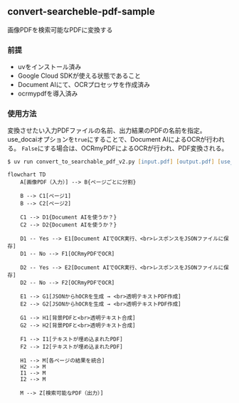 ## convert-searcheble-pdf-sample
画像PDFを検索可能なPDFに変換する

### 前提
- uvをインストール済み
- Google Cloud SDKが使える状態であること
- Document AIにて、OCRプロセッサを作成済み
- ocrmypdfを導入済み

### 使用方法
変換させたい入力PDFファイルの名前、出力結果のPDFの名前を指定。
use_docaiオプションを`true`にすることで、Document AIによるOCRが行われる。
`False`にする場合は、OCRmyPDFによるOCRが行われ、PDF変換される。

```zsh
$ uv run convert_to_searchable_pdf_v2.py [input.pdf] [output.pdf] [use_docai]
```

```mermaid
flowchart TD
    A[画像PDF（入力）] --> B{ページごとに分割}

    B --> C1[ページ1]
    B --> C2[ページ2]

    C1 --> D1{Document AIを使うか？}
    C2 --> D2{Document AIを使うか？}

    D1 -- Yes --> E1[Document AIでOCR実行、<br>レスポンスをJSONファイルに保存]
    D1 -- No --> F1[OCRmyPDFでOCR]

    D2 -- Yes --> E2[Document AIでOCR実行、<br>レスポンスをJSONファイルに保存]
    D2 -- No --> F2[OCRmyPDFでOCR]

    E1 --> G1[JSONからhOCRを生成 → <br>透明テキストPDF作成]
    E2 --> G2[JSONからhOCRを生成 → <br>透明テキストPDF作成]

    G1 --> H1[背景PDFと<br>透明テキスト合成]
    G2 --> H2[背景PDFと<br>透明テキスト合成]

    F1 --> I1[テキストが埋め込まれたPDF]
    F2 --> I2[テキストが埋め込まれたPDF]

    H1 --> M[各ページの結果を統合]
    H2 --> M
    I1 --> M
    I2 --> M

    M --> Z[検索可能なPDF（出力）]
```

